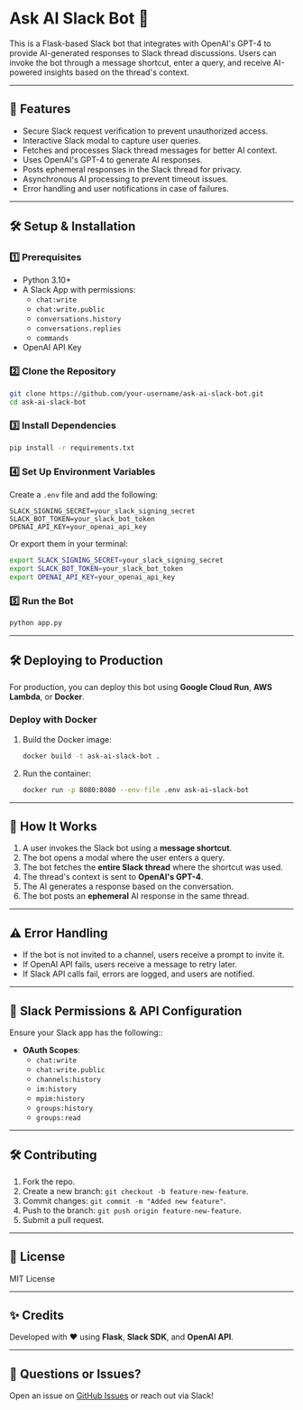 # Ask AI Slack Bot 🤖

This is a Flask-based Slack bot that integrates with OpenAI's GPT-4 to provide AI-generated responses to Slack thread discussions. Users can invoke the bot through a message shortcut, enter a query, and receive AI-powered insights based on the thread's context.

---

## 🚀 Features
- Secure Slack request verification to prevent unauthorized access.
- Interactive Slack modal to capture user queries.
- Fetches and processes Slack thread messages for better AI context.
- Uses OpenAI's GPT-4 to generate AI responses.
- Posts ephemeral responses in the Slack thread for privacy.
- Asynchronous AI processing to prevent timeout issues.
- Error handling and user notifications in case of failures.

---

## 🛠️ Setup & Installation

### 1️⃣ Prerequisites
- Python 3.10+
- A Slack App with permissions:
  - `chat:write`
  - `chat:write.public`
  - `conversations.history`
  - `conversations.replies`
  - `commands`
- OpenAI API Key

### 2️⃣ Clone the Repository
```bash
git clone https://github.com/your-username/ask-ai-slack-bot.git
cd ask-ai-slack-bot
```

### 3️⃣ Install Dependencies
```bash
pip install -r requirements.txt
```

### 4️⃣ Set Up Environment Variables
Create a `.env` file and add the following:
```
SLACK_SIGNING_SECRET=your_slack_signing_secret
SLACK_BOT_TOKEN=your_slack_bot_token
OPENAI_API_KEY=your_openai_api_key
```
Or export them in your terminal:
```bash
export SLACK_SIGNING_SECRET=your_slack_signing_secret
export SLACK_BOT_TOKEN=your_slack_bot_token
export OPENAI_API_KEY=your_openai_api_key
```

### 5️⃣ Run the Bot
```bash
python app.py
```

---

## 🛠️ Deploying to Production

For production, you can deploy this bot using **Google Cloud Run**, **AWS Lambda**, or **Docker**.

### Deploy with Docker
1. Build the Docker image:
   ```bash
   docker build -t ask-ai-slack-bot .
   ```
2. Run the container:
   ```bash
   docker run -p 8080:8080 --env-file .env ask-ai-slack-bot
   ```

---

## 📝 How It Works
1. A user invokes the Slack bot using a **message shortcut**.
2. The bot opens a modal where the user enters a query.
3. The bot fetches the **entire Slack thread** where the shortcut was used.
4. The thread's context is sent to **OpenAI's GPT-4**.
5. The AI generates a response based on the conversation.
6. The bot posts an **ephemeral** AI response in the same thread.

---

## ⚠️ Error Handling
- If the bot is not invited to a channel, users receive a prompt to invite it.
- If OpenAI API fails, users receive a message to retry later.
- If Slack API calls fail, errors are logged, and users are notified.

---

## 🔗 Slack Permissions & API Configuration
Ensure your Slack app has the following::
- **OAuth Scopes**:
   - `chat:write`
   - `chat:write.public`
   - `channels:history`
   - `im:history`
   - `mpim:history`
   - `groups:history`
   - `groups:read`
---

## 🛠️ Contributing
1. Fork the repo.
2. Create a new branch: `git checkout -b feature-new-feature`.
3. Commit changes: `git commit -m "Added new feature"`.
4. Push to the branch: `git push origin feature-new-feature`.
5. Submit a pull request.

---

## 📜 License
MIT License

---

## ✨ Credits
Developed with ❤️ using **Flask**, **Slack SDK**, and **OpenAI API**.

---

## 📩 Questions or Issues?
Open an issue on [GitHub Issues](https://github.com/your-username/ask-ai-slack-bot/issues) or reach out via Slack!
